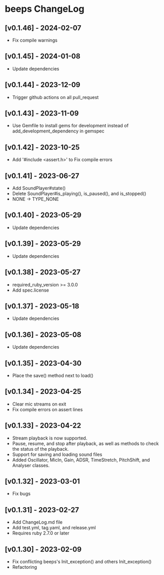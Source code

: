# beeps ChangeLog


## [v0.1.46] - 2024-02-07

- Fix compile warnings


## [v0.1.45] - 2024-01-08

- Update dependencies


## [v0.1.44] - 2023-12-09

- Trigger github actions on all pull_request


## [v0.1.43] - 2023-11-09

- Use Gemfile to install gems for development instead of add_development_dependency in gemspec


## [v0.1.42] - 2023-10-25

- Add '#include <assert.h>' to Fix compile errors


## [v0.1.41] - 2023-06-27

- Add SoundPlayer#state()
- Delete SoundPlayer#is_playing(), is_paused(), and is_stopped()
- NONE -> TYPE_NONE


## [v0.1.40] - 2023-05-29

- Update dependencies


## [v0.1.39] - 2023-05-29

- Update dependencies


## [v0.1.38] - 2023-05-27

- required_ruby_version >= 3.0.0
- Add spec.license


## [v0.1.37] - 2023-05-18

- Update dependencies


## [v0.1.36] - 2023-05-08

- Update dependencies


## [v0.1.35] - 2023-04-30

- Place the save() method next to load()


## [v0.1.34] - 2023-04-25

- Clear mic streams on exit
- Fix compile errors on assert lines


## [v0.1.33] - 2023-04-22

- Stream playback is now supported.
- Pause, resume, and stop after playback, as well as methods to check the status of the playback.
- Support for saving and loading sound files
- Added Oscillator, MicIn, Gain, ADSR, TimeStretch, PitchShift, and Analyser classes.


## [v0.1.32] - 2023-03-01

- Fix bugs


## [v0.1.31] - 2023-02-27

- Add ChangeLog.md file
- Add test.yml, tag.yaml, and release.yml
- Requires ruby 2.7.0 or later


## [v0.1.30] - 2023-02-09

- Fix conflicting beeps's Init_exception() and others Init_exception()
- Refactoring
